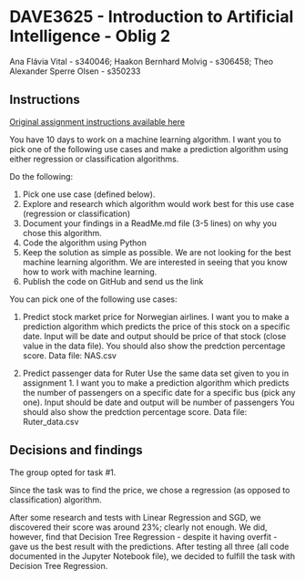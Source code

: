 # DAVE3625 - Introduction to Artificial Intelligence - Oblig 2

Ana Flávia Vital - s340046; 
Haakon Bernhard Molvig - s306458; 
Theo Alexander Sperre Olsen - s350233 

## Instructions

[Original assignment instructions available here](https://github.com/umaimehm/Intro_to_AI/tree/master/assignment2-machineLearning)

You have 10 days to work on a machine learning algorithm. I want you to pick one of the following use cases and make a prediction algorithm using either regression or classification algorithms.

Do the following:

1. Pick one use case (defined below).
2. Explore and research which algorithm would work best for this use case (regression or classification)
3. Document your findings in a ReadMe.md file (3-5 lines) on why you chose this algorithm.
4. Code the algorithm using Python
5. Keep the solution as simple as possible. We are not looking for the best machine learning algorithm. We are interested in seeing that you know how to work with machine learning.
6. Publish the code on GitHub and send us the link

You can pick one of the following use cases:

1. Predict stock market price for Norwegian airlines. I want you to make a prediction algorithm which predicts the price of this stock on a specific date. Input will be date and output should be price of that stock (close value in the data file). You should also show the predction percentage score. Data file: NAS.csv

2. Predict passenger data for Ruter Use the same data set given to you in assignment 1. I want you to make a prediction algorithm which predicts the number of passengers on a specific date for a specific bus (pick any one). Input should be date and output will be number of passengers You should also show the predction percentage score. Data file: Ruter_data.csv


## Decisions and findings
The group opted for task #1.

Since the task was to find the price, we chose a regression (as opposed to classification) algorithm. 


After some research and tests with Linear Regression and SGD, we discovered their score was around 23%; clearly not enough.
We did, however, find that Decision Tree Regression - despite it having overfit - gave us the best result with the predictions.
After testing all three (all code documented in the Jupyter Notebook file), we decided to fulfill the task with Decision Tree Regression.
